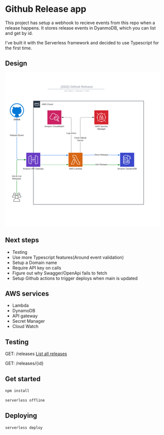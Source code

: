 # Github Release app

This project has setup a webhook to recieve events from this repo when a release happens.
It stores release events in DyanmoDB, which you can list and get by id.

I've built it with the Serverless framework and decided to use Typescript for the first time.

## Design

![Github-Release](Github-Release.png)

## Next steps
- Testing
- Use more Typescript features(Around event validation)
- Setup a Domain name
- Require API key on calls
- Figure out why Swagger/OpenApi fails to fetch
- Setup Github actions to trigger deploys when main is updated

## AWS services
- Lambda
- DynamoDB
- API gateway
- Secret Manager
- Cloud Watch

## Testing

GET: /releases [List all releases](https://joqab8sh79.execute-api.ap-southeast-2.amazonaws.com/releases)

GET: /releases/{id}

## Get started

```bash
npm install
```

```bash
serverless offline
```

## Deploying 

```bash
serverless deploy
```
